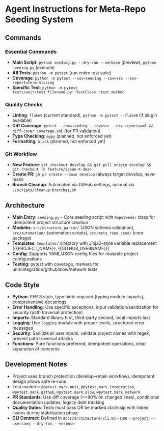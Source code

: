 # Agent Instructions for Meta-Repo Seeding System

## Commands

### Essential Commands
- **Main Script**: `python seeding.py --dry-run --verbose` (preview), `python seeding.py` (execute)
- **All Tests**: `python -m pytest` (run entire test suite)
- **Coverage**: `python -m pytest --cov=seeding --cov=src --cov-report=term-missing`
- **Specific Test**: `python -m pytest tests/unit/test_filename.py::TestClass::test_method`

### Quality Checks  
- **Linting**: `flake8` (current standard), `python -m pytest --flake8` (if plugin available)
- **Diff Coverage**: `pytest --cov=seeding --cov=src --cov-report=xml && diff-cover coverage.xml` (for PR validation)
- **Type Checking**: `mypy` (planned, not enforced yet)
- **Formatting**: `black` (planned, not enforced yet)

### Git Workflow
- **New Feature**: `git checkout develop && git pull origin develop && git checkout -b feature/issue-X-desc`
- **Create PR**: `gh pr create --base develop` (always target develop, never main)  
- **Branch Cleanup**: Automated via GitHub settings, manual via `./scripts/cleanup-branches.sh`

## Architecture
- **Main Entry**: `seeding.py` - Core seeding script with `RepoSeeder` class for idempotent project structure creation
- **Modules**: `src/structure_parser/` (JSON schema validation), `src/automation/` (automation scripts), `src/meta_repo_seed/` (core package)
- **Templates**: `templates/` directory with Jinja2-style variable replacement ({{PROJECT_NAME}}, {{GITHUB_USERNAME}})
- **Config**: Supports YAML/JSON config files for reusable project configurations
- **Testing**: pytest with coverage, markers for unit/integration/github/slow/network tests

## Code Style
- **Python**: PEP 8 style, type hints required (typing module imports), comprehensive docstrings
- **Error Handling**: Use specific exceptions, input validation/sanitization for security (path traversal protection)
- **Imports**: Standard library first, third-party second, local imports last
- **Logging**: Use `logging` module with proper levels, structured error messages
- **Security**: Sanitize all user inputs, validate project names with regex, prevent path traversal attacks
- **Functions**: Pure functions preferred, idempotent operations, clear separation of concerns

## Development Notes  
- Project uses branch protection (develop→main workflow), idempotent design allows safe re-runs
- Test markers: `@pytest.mark.unit`, `@pytest.mark.integration`, `@pytest.mark.github`, `@pytest.mark.slow`, `@pytest.mark.network`
- **PR Standards**: Use diff coverage (>=80% on changed lines), conditional documentation updates, legacy debt tracking
- **Quality Gates**: Tests must pass OR be marked xfail/skip with linked issues during stabilization phase
- **CLI Contract**: Defined in `docs/architecture/cli.md` - use `--project`, `--username`, `--dry-run`, `--verbose`
